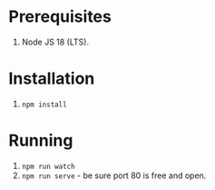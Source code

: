 # Prerequisites

1. Node JS 18 (LTS).

# Installation

1. ```npm install```

# Running

1. ```npm run watch```
2. ```npm run serve``` - be sure port 80 is free and open.
